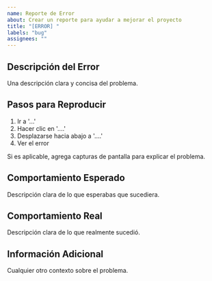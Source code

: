 ```yaml
---
name: Reporte de Error
about: Crear un reporte para ayudar a mejorar el proyecto
title: "[ERROR] "
labels: "bug"
assignees: ""
---
```


## Descripción del Error

Una descripción clara y concisa del problema.

## Pasos para Reproducir

1. Ir a '...'
2. Hacer clic en '....'
3. Desplazarse hacia abajo a '....'
4. Ver el error

Si es aplicable, agrega capturas de pantalla para explicar el problema.

## Comportamiento Esperado

Descripción clara de lo que esperabas que sucediera.

## Comportamiento Real

Descripción clara de lo que realmente sucedió.

## Información Adicional

Cualquier otro contexto sobre el problema.
